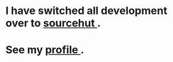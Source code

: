 # I have switched all development over to <a href="https://sourcehut.org"> sourcehut </a>.
# See my <a href="https://git.sr.ht/~invarianz"> profile </a>.
